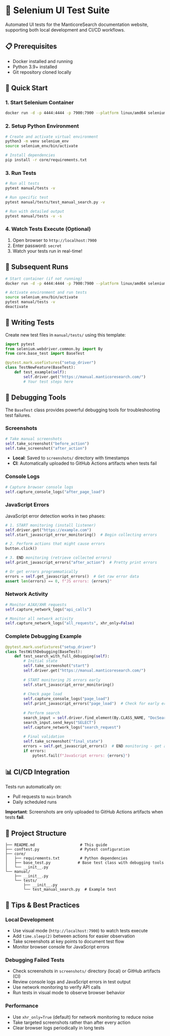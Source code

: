 # 🧪 Selenium UI Test Suite

Automated UI tests for the ManticoreSearch documentation website, supporting both local development and CI/CD workflows.

## 📋 Prerequisites

- Docker installed and running
- Python 3.9+ installed
- Git repository cloned locally

## 🚀 Quick Start

### 1. Start Selenium Container

```bash
docker run -d -p 4444:4444 -p 7900:7900 --platform linux/amd64 selenium/standalone-chrome:4
```

### 2. Setup Python Environment

```bash
# Create and activate virtual environment
python3 -m venv selenium_env
source selenium_env/bin/activate

# Install dependencies
pip install -r core/requirements.txt
```

### 3. Run Tests

```bash
# Run all tests
pytest manual/tests -v

# Run specific test
pytest manual/tests/test_manual_search.py -v

# Run with detailed output
pytest manual/tests -v -s
```

### 4. Watch Tests Execute (Optional)

1. Open browser to `http://localhost:7900`
2. Enter password: `secret`
3. Watch your tests run in real-time!

## 🔄 Subsequent Runs

```bash
# Start container (if not running)
docker run -d -p 4444:4444 -p 7900:7900 --platform linux/amd64 selenium/standalone-chrome:4

# Activate environment and run tests
source selenium_env/bin/activate
pytest manual/tests -v
deactivate
```

## 🧩 Writing Tests

Create new test files in `manual/tests/` using this template:

```python
import pytest
from selenium.webdriver.common.by import By
from core.base_test import BaseTest

@pytest.mark.usefixtures("setup_driver")
class TestNewFeature(BaseTest):
    def test_example(self):
        self.driver.get("https://manual.manticoresearch.com/")
        # Your test steps here
```

## 🐛 Debugging Tools

The `BaseTest` class provides powerful debugging tools for troubleshooting test failures.

### Screenshots
```python
# Take manual screenshots
self.take_screenshot("before_action")
self.take_screenshot("after_action")
```

- **Local**: Saved to `screenshots/` directory with timestamps
- **CI**: Automatically uploaded to GitHub Actions artifacts when tests fail

### Console Logs
```python
# Capture browser console logs
self.capture_console_logs("after_page_load")
```

### JavaScript Errors

JavaScript error detection works in two phases:

```python
# 1. START monitoring (install listener)
self.driver.get("https://example.com")
self.start_javascript_error_monitoring()  # Begin collecting errors

# 2. Perform actions that might cause errors
button.click()

# 3. END monitoring (retrieve collected errors)
self.print_javascript_errors("after_action")  # Pretty print errors

# Or get errors programmatically
errors = self.get_javascript_errors()  # Get raw error data
assert len(errors) == 0, f"JS errors: {errors}"
```

### Network Activity
```python
# Monitor AJAX/XHR requests
self.capture_network_logs("api_calls")

# Monitor all network activity
self.capture_network_logs("all_requests", xhr_only=False)
```

### Complete Debugging Example
```python
@pytest.mark.usefixtures("setup_driver")
class TestWithDebugging(BaseTest):
    def test_search_with_full_debugging(self):
        # Initial state
        self.take_screenshot("start")
        self.driver.get("https://manual.manticoresearch.com/")
        
        # START monitoring JS errors early
        self.start_javascript_error_monitoring()
        
        # Check page load
        self.capture_console_logs("page_load")
        self.print_javascript_errors("page_load")  # Check for early errors
        
        # Perform search
        search_input = self.driver.find_element(By.CLASS_NAME, "DocSearch-Input")
        search_input.send_keys("SELECT")
        self.capture_network_logs("search_request")
        
        # Final validation
        self.take_screenshot("final_state")
        errors = self.get_javascript_errors()  # END monitoring - get all errors
        if errors:
            pytest.fail(f"JavaScript errors: {errors}")
```

## 📊 CI/CD Integration

Tests run automatically on:
- Pull requests to `main` branch
- Daily scheduled runs

**Important**: Screenshots are only uploaded to GitHub Actions artifacts when tests **fail**.

## 📁 Project Structure

```
├── README.md                    # This guide
├── conftest.py                  # Pytest configuration
├── core/
│   ├── requirements.txt         # Python dependencies
│   ├── base_test.py            # Base test class with debugging tools
│   └── __init__.py
└── manual/
    ├── __init__.py
    └── tests/
        ├── __init__.py
        └── test_manual_search.py  # Example test
```

## 🎯 Tips & Best Practices

### Local Development
- Use visual mode (`http://localhost:7900`) to watch tests execute
- Add `time.sleep(2)` between actions for easier observation
- Take screenshots at key points to document test flow
- Monitor browser console for JavaScript errors

### Debugging Failed Tests
- Check screenshots in `screenshots/` directory (local) or GitHub artifacts (CI)
- Review console logs and JavaScript errors in test output
- Use network monitoring to verify API calls
- Run tests in visual mode to observe browser behavior

### Performance
- Use `xhr_only=True` (default) for network monitoring to reduce noise
- Take targeted screenshots rather than after every action
- Clear browser logs periodically in long tests